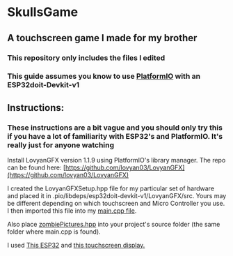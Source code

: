# SkullsGame
## A touchscreen game I made for my brother

### This repository only includes the files I edited

### This guide assumes you know to use [PlatformIO](https://platformio.org/) with an ESP32doit-Devkit-v1

## Instructions:

### These instructions are a bit vague and you should only try this if you have a lot of familiarity with ESP32's and PlatformIO.  It's really just for anyone watching 

Install LovyanGFX version 1.1.9 using PlatformIO's library manager.  The repo can be found here: [https://github.com/lovyan03/LovyanGFX](https://github.com/lovyan03/LovyanGFX)

I created the LovyanGFXSetup.hpp file for my particular set of hardware and placed it in .pio/libdeps/esp32doit-devkit-v1/LovyanGFX/src.  Yours may be different depending on which touchscreen and Micro Controller you use.  I then imported this file into my [main.cpp file](main.cpp). 

Also place [zombiePictures.hpp](zombiePictures.hpp) into your project's source folder (the same folder where main.cpp is found).

I used [This ESP32](https://www.amazon.com/ELEGOO-ESP-WROOM-32-Development-Bluetooth-Microcontroller/dp/B0D8T53CQ5/ref=sr_1_1_sspa?crid=21VY76RGN1WYD&dib=eyJ2IjoiMSJ9.is-SH_RLGHiZZUrqvTWU_DFFr6XAPKtIzbKWDMtYTKN6SsUR0ayjeWGt2ZUok58rOtvPfsNmfWe0jW06Oh7RydTyPSmqWLVNOp-bj20WjigHCx-0LZgdE9_itkFXiEW7IXpo8y9aHRT3g_otU8PSP5rvz0iln6A_a7L3Yy2svhfSxoSBWyAZmHW5-58L_3s8T39xdeGUrQ0mdhAYVdE0Inp8bTP2RSDszPH9_7paKQc._1qeK84n5A17zHQmcdWn3vqebx3pWIq-Ti65FU3HJP8&dib_tag=se&keywords=esp32+dev&qid=1739303542&sprefix=esp32+dev%2Caps%2C88&sr=8-1-spons&sp_csd=d2lkZ2V0TmFtZT1zcF9hdGY&psc=1) and [this touchscreen display.](https://www.amazon.com/gp/product/B0BWJHK4M6/ref=ppx_yo_dt_b_search_asin_title?ie=UTF8&th=1)

